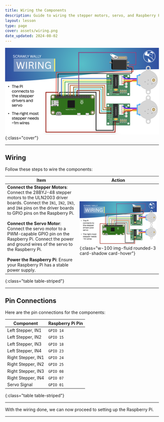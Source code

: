 ```yaml
---
title: Wiring the Components
description: Guide to wiring the stepper motors, servo, and Raspberry Pi.
layout: lesson
type: page
cover: assets/wiring.png
date_updated: 2024-08-02
---
```


![Wiring](assets/wiring01.png){:class="cover"}

---

## Wiring

Follow these steps to wire the components:

Item | Action
--- | ---
 **Connect the Stepper Motors**: Connect the 28BYJ-48 stepper motors to the ULN2003 driver boards. Connect the `IN1`, `IN2`, `IN3`, and `IN4` pins on the driver boards to GPIO pins on the Raspberry Pi.<br /><br />**Connect the Servo Motor**: Connect the servo motor to a PWM-capable GPIO pin on the Raspberry Pi. Connect the power and ground wires of the servo to the Raspberry Pi.<br /><br />**Power the Raspberry Pi**: Ensure your Raspberry Pi has a stable power supply. | ![Wiring](assets/wiring01.png){:class="w-100 img-fluid rounded-3 card-shadow card-hover"}
{:class="table table-striped"}

---

## Pin Connections

Here are the pin connections for the components:

Component          | Raspberry Pi Pin
-------------------|-----------------
Left Stepper, IN1  | `GPIO 14`
Left Stepper, IN2  | `GPIO 15`
Left Stepper, IN3  | `GPIO 18`
Left Stepper, IN4  | `GPIO 23`
Right Stepper, IN1 | `GPIO 24`
Right Stepper, IN2 | `GPIO 25`
Right Stepper, IN3 | `GPIO 08`
Right Stepper, IN4 | `GPIO 07`
Servo Signal       | `GPIO 01`
{:class="table table-striped"}

---

With the wiring done, we can now proceed to setting up the Raspberry Pi.

---
